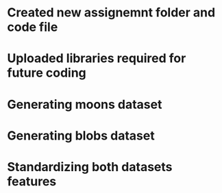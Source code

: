 # Created new assignemnt folder and code file
# Uploaded libraries required for future coding
# Generating moons dataset
# Generating blobs dataset
# Standardizing both datasets features 